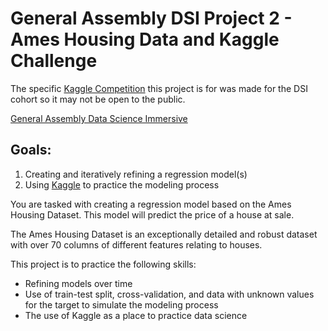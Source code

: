 # General Assembly DSI Project 2 - Ames Housing Data and Kaggle Challenge

The specific [Kaggle Competition](https://www.kaggle.com/c/dsi-us-5-project-2-regression-challenge) this project is for was made for the DSI cohort so it may not be open to the public.

[General Assembly Data Science Immersive](https://generalassemb.ly/education/data-science-immersive)

## Goals:
1. Creating and iteratively refining a regression model(s)
2. Using [Kaggle](https://www.kaggle.com/) to practice the modeling process

You are tasked with creating a regression model based on the Ames Housing Dataset. This model will predict the price of a house at sale.

The Ames Housing Dataset is an exceptionally detailed and robust dataset with over 70 columns of different features relating to houses.

This project is to practice the following skills:

- Refining models over time
- Use of train-test split, cross-validation, and data with unknown values for the target to simulate the modeling process
- The use of Kaggle as a place to practice data science
